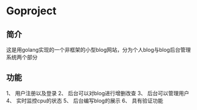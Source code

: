 # Goproject
## 简介 
这是用golang实现的一个非框架的小型blog网站，分为个人blog与blog后台管理系统两个部分

## 功能
1、 用户注册以及登录
2、 后台可以对blog进行增删改查
3、 后台可以管理用户
4、 实时监控cpu的状态
5、 后台编写blog的展示
6、 具有验证功能

